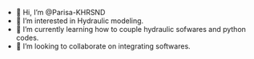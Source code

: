 - 👋 Hi, I’m @Parisa-KHRSND
- 👀 I’m interested in Hydraulic modeling. 
- 🌱 I’m currently learning how to couple hydraulic sofwares and python codes.
- 💞️ I’m looking to collaborate on integrating softwares. 



